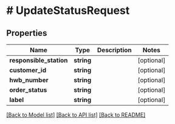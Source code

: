 # # UpdateStatusRequest

## Properties

Name | Type | Description | Notes
------------ | ------------- | ------------- | -------------
**responsible_station** | **string** |  | [optional]
**customer_id** | **string** |  | [optional]
**hwb_number** | **string** |  | [optional]
**order_status** | **string** |  | [optional]
**label** | **string** |  | [optional]

[[Back to Model list]](../../README.md#models) [[Back to API list]](../../README.md#endpoints) [[Back to README]](../../README.md)
